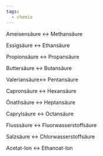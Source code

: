 ```yaml
---
tags:
  - chemie
---
```


Ameisensäure <-> Methansäure

Essigsäure <-> Ethansäure

Propionsäure <-> Propansäure

Buttersäure <-> Butansäure

Valeriansäure<-> Pentansäure

Capronsäure <-> Hexansäure

Önathsäure <-> Heptansäure

Caprylsäure <-> Octansäure

Flusssäure <-> Fluorwasserstoffsäure

Salzsäure <-> Chlorwasserstoffsäure

Acetat-Ion <-> Ethanoat-Ion